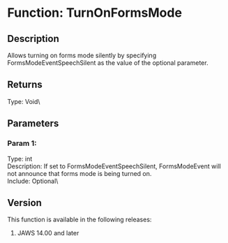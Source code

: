 # Function: TurnOnFormsMode

## Description

Allows turning on forms mode silently by specifying
FormsModeEventSpeechSilent as the value of the optional parameter.

## Returns

Type: Void\

## Parameters

### Param 1:

Type: int\
Description: If set to FormsModeEventSpeechSilent, FormsModeEvent will
not announce that forms mode is being turned on.\
Include: Optional\

## Version

This function is available in the following releases:

1.  JAWS 14.00 and later
